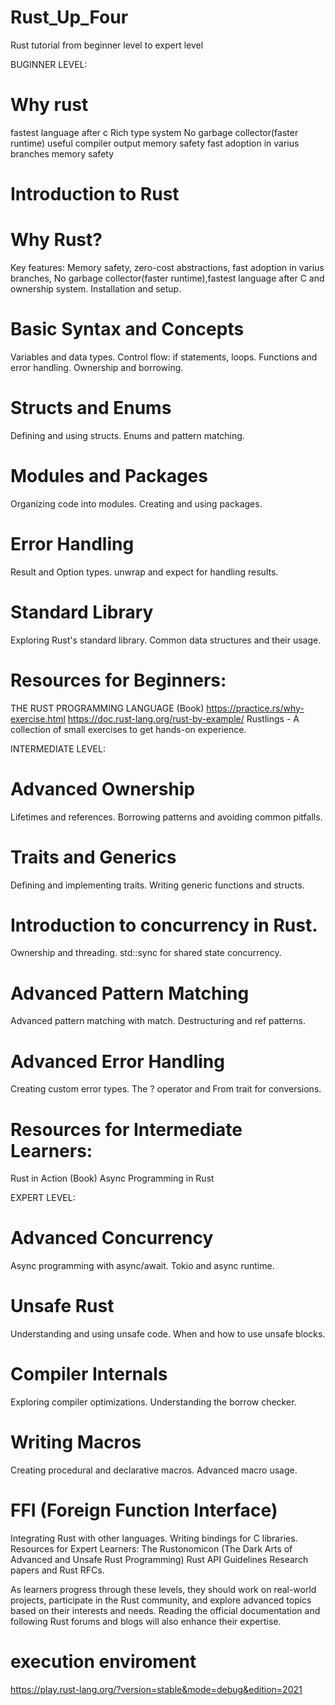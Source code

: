 # Rust_Up_Four
Rust tutorial from beginner level to expert level 

BUGINNER LEVEL:
# Why rust
fastest language after c
Rich type system
No garbage collector(faster runtime)
useful compiler output memory safety
fast adoption in varius branches
memory safety
# Introduction to Rust
# Why Rust?
Key features: Memory safety, zero-cost abstractions, fast adoption in varius branches, No garbage collector(faster runtime),fastest language after C and ownership system.
Installation and setup.
# Basic Syntax and Concepts
Variables and data types.
Control flow: if statements, loops.
Functions and error handling.
Ownership and borrowing.
# Structs and Enums
Defining and using structs.
Enums and pattern matching.
# Modules and Packages
Organizing code into modules.
Creating and using packages.
#  Error Handling
Result and Option types.
unwrap and expect for handling results.
# Standard Library
Exploring Rust's standard library.
Common data structures and their usage.

# Resources for Beginners:
THE RUST PROGRAMMING LANGUAGE (Book)
https://practice.rs/why-exercise.html
https://doc.rust-lang.org/rust-by-example/ 
Rustlings - A collection of small exercises to get hands-on experience.

INTERMEDIATE LEVEL:
# Advanced Ownership
Lifetimes and references.
Borrowing patterns and avoiding common pitfalls.
# Traits and Generics
Defining and implementing traits.
Writing generic functions and structs.
# Introduction to concurrency in Rust.
Ownership and threading.
std::sync for shared state concurrency.
# Advanced Pattern Matching
Advanced pattern matching with match.
Destructuring and ref patterns.
# Advanced Error Handling
Creating custom error types.
The ? operator and From trait for conversions.

# Resources for Intermediate Learners:
Rust in Action (Book)
Async Programming in Rust

EXPERT LEVEL:
# Advanced Concurrency
Async programming with async/await.
Tokio and async runtime.
# Unsafe Rust
Understanding and using unsafe code.
When and how to use unsafe blocks.
# Compiler Internals
Exploring compiler optimizations.
Understanding the borrow checker.
# Writing Macros
Creating procedural and declarative macros.
Advanced macro usage.
# FFI (Foreign Function Interface)
Integrating Rust with other languages.
Writing bindings for C libraries.
Resources for Expert Learners:
The Rustonomicon (The Dark Arts of Advanced and Unsafe Rust Programming)
Rust API Guidelines
Research papers and Rust RFCs.

As learners progress through these levels, they should work on real-world projects, participate in the Rust community, and explore advanced topics based on their interests and needs. Reading the official documentation and following Rust forums and blogs will also enhance their expertise.

# execution enviroment 
https://play.rust-lang.org/?version=stable&mode=debug&edition=2021
